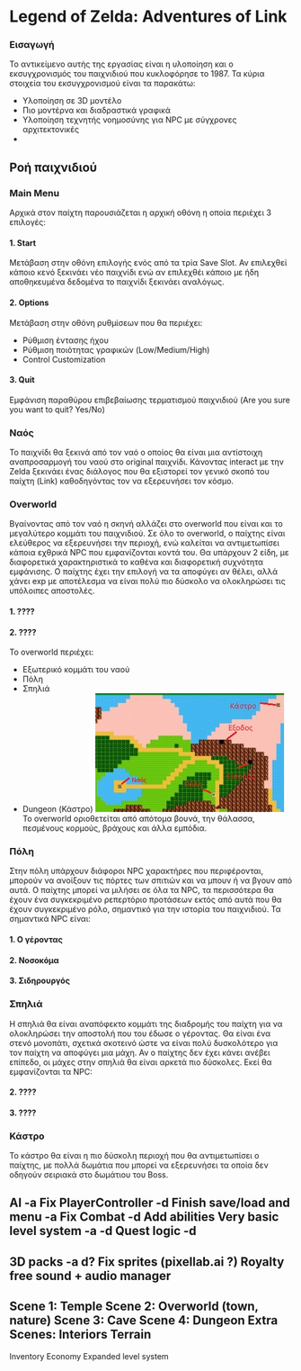 # Legend of Zelda: Adventures of Link
### Εισαγωγή
Το αντικείμενο αυτής της εργασίας είναι η υλοποίηση και ο εκσυγχρονισμός του παιχνιδιού που κυκλοφόρησε το 1987. Τα κύρια στοιχεία του εκσυγχρονισμού είναι τα παρακάτω:
 * Υλοποίηση σε 3D μοντέλο
 * Πιο μοντέρνα και διαδραστικά γραφικά
 * Υλοποίηση τεχνητής νοημοσύνης για NPC με σύγχρονες αρχιτεκτονικές
 * 

## Ροή παιχνιδιού
### Main Menu
Αρχικά στον παίχτη παρουσιάζεται η αρχική οθόνη η οποία περιέχει 3 επιλογές:
 #### 1. Start
 Μετάβαση στην οθόνη επιλογής ενός από τα τρία Save Slot. Αν επιλεχθεί κάποιο κενό ξεκινάει νέο παιχνίδι ενώ αν επιλεχθέι κάποιο με ήδη αποθηκευμένα δεδομένα το παιχνίδι ξεκινάει αναλόγως. 
 #### 2. Options
 Μετάβαση στην οθόνη ρυθμίσεων που θα περιέχει:
* Ρύθμιση έντασης ήχου
* Ρύθμιση ποιότητας γραφικών (Low/Medium/High)
* Control Customization
 #### 3. Quit
 Εμφάνιση παραθύρου επιβεβαίωσης τερματισμού παιχνιδιού (Are you sure you want to quit? Yes/No)

### Ναός
Το παιχνίδι θα ξεκινά από τον ναό ο οποίος θα είναι μια αντίστοιχη αναπροσαρμογή του ναού στο original παιχνίδι. Κάνοντας interact με την Zelda ξεκινάει ένας διάλογος που θα εξιστορεί τον γενικό σκοπό του παίχτη (Link) καθοδηγόντας τον να εξερευνήσει τον κόσμο.

### Overworld
Βγαίνοντας από τον ναό η σκηνή αλλάζει στο overworld που είναι και το μεγαλύτερο κομμάτι του παιχνιδιού. Σε όλο το overworld, ο παίχτης είναι ελεύθερος να εξερευνήσει την περιοχή, ενώ καλείται να αντιμετωπίσει κάποια εχθρικά NPC που εμφανίζονται κοντά του. Θα υπάρχουν 2 είδη, με διαφορετικά χαρακτηριστικά το καθένα και διαφορετική συχνότητα εμφάνισης. Ο παίχτης έχει την επιλογή να τα αποφύγει αν θέλει, αλλά χάνει exp με αποτέλεσμα να είναι πολύ πιο δύσκολο να ολοκληρώσει τις υπόλοιπες αποστολές.
#### 1. ????
#### 2. ????  
Το overworld περιέχει:
* Εξωτερικό κομμάτι του ναού
* Πόλη
* Σπηλιά
* Dungeon (Κάστρο)
![Map of Overworld](overworld_map.jpg)
Το overworld οριοθετείται από απότομα βουνά, την θάλασσα, πεσμένους κορμούς, βράχους και άλλα εμπόδια. 

### Πόλη
Στην πόλη υπάρχουν διάφοροι NPC χαρακτήρες που περιφέρονται, μπορούν να ανοίξουν τις πόρτες των σπιτιών και να μπουν ή να βγουν από αυτά. Ο παίχτης μπορεί να μιλήσει σε όλα τα NPC, τα περισσότερα θα έχουν ένα συγκεκριμένο ρεπερτόριο προτάσεων εκτός από αυτά που θα έχουν συγκεκριμένο ρόλο, σημαντικό για την ιστορία του παιχνιδιού. Τα σημαντικά NPC είναι:
#### 1. Ο γέροντας
#### 2. Νοσοκόμα
#### 3. Σιδηρουργός

### Σπηλιά
Η σπηλιά θα είναι αναπόφεκτο κομμάτι της διαδρομής του παίχτη για να ολοκληρώσει την αποστολή που του έδωσε ο γέροντας. Θα είναι ένα στενό μονοπάτι, σχετικά σκοτεινό ώστε να είναι πολύ δυσκολότερο για τον παίχτη να αποφύγει μια μάχη. Αν ο παίχτης δεν έχει κάνει ανέβει επίπεδο, οι μάχες στην σπηλιά θα είναι αρκετά πιο δύσκολες. Εκεί θα εμφανίζονται τα NPC:
#### 2. ????
#### 3. ????

### Κάστρο
Το κάστρο θα είναι η πιο δύσκολη περιοχή που θα αντιμετωπίσει ο παίχτης, με πολλά δωμάτια που μπορεί να εξερευνήσει τα οποία δεν οδηγούν σειριακά στο δωμάτιου του Boss.


AI -a
Fix PlayerController -d
Finish save/load and menu -a
Fix Combat -d
Add abilities
Very basic level system -a -d
Quest logic -d
------------------------------------
3D packs -a d?
Fix sprites (pixellab.ai ?)
Royalty free sound + audio manager
----------------------------------
Scene 1: Temple
Scene 2: Overworld (town, nature)
Scene 3: Cave
Scene 4: Dungeon
Extra Scenes: Interiors
Terrain
-----------------------------
Inventory
Economy
Expanded level system

